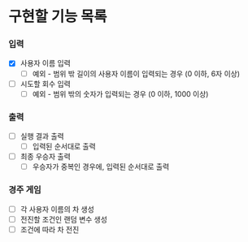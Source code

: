 # 구현할 기능 목록

### 입력

- [x] 사용자 이름 입력
  - [ ] 예외 - 범위 밖 길이의 사용자 이름이 입력되는 경우 (0 이하, 6자 이상)
- [ ] 시도할 회수 입력
  - [ ] 예외 - 범위 밖의 숫자가 입력되는 경우 (0 이하, 1000 이상)

### 출력

- [ ] 실행 결과 출력
  - [ ] 입력된 순서대로 출력
- [ ] 최종 우승자 출력
  - [ ] 우승자가 중복인 경우에, 입력된 순서대로 출력

### 경주 게임

- [ ] 각 사용자 이름의 차 생성
- [ ] 전진할 조건인 랜덤 변수 생성
- [ ] 조건에 따라 차 전진